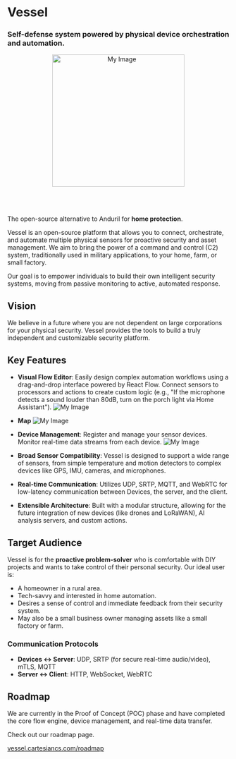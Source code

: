 # Vessel

### Self-defense system powered by physical device orchestration and automation.

<div style="text-align:center;align-items: center;justify-content: center;display: flex; padding-bottom: 50px;">

<img src="/icon.png" alt="My Image" width="300">
</div>

The open-source alternative to Anduril for **home protection**.

Vessel is an open-source platform that allows you to connect, orchestrate, and automate multiple physical sensors for proactive security and asset management. We aim to bring the power of a command and control (C2) system, traditionally used in military applications, to your home, farm, or small factory.

Our goal is to empower individuals to build their own intelligent security systems, moving from passive monitoring to active, automated response.

## Vision

We believe in a future where you are not dependent on large corporations for your physical security. Vessel provides the tools to build a truly independent and customizable security platform.

## Key Features

- **Visual Flow Editor**: Easily design complex automation workflows using a drag-and-drop interface powered by React Flow. Connect sensors to processors and actions to create custom logic (e.g., "If the microphone detects a sound louder than 80dB, turn on the porch light via Home Assistant").
  <img src="/images/flow.png" alt="My Image">

- **Map**
  <img src="/images/map.png" alt="My Image">

- **Device Management**: Register and manage your sensor devices. Monitor real-time data streams from each device.
  <img src="/images/dashboard.png" alt="My Image">

- **Broad Sensor Compatibility**: Vessel is designed to support a wide range of sensors, from simple temperature and motion detectors to complex devices like GPS, IMU, cameras, and microphones.
- **Real-time Communication**: Utilizes UDP, SRTP, MQTT, and WebRTC for low-latency communication between Devices, the server, and the client.
- **Extensible Architecture**: Built with a modular structure, allowing for the future integration of new devices (like drones and LoRaWAN), AI analysis servers, and custom actions.

## Target Audience

Vessel is for the **proactive problem-solver** who is comfortable with DIY projects and wants to take control of their personal security. Our ideal user is:

- A homeowner in a rural area.
- Tech-savvy and interested in home automation.
- Desires a sense of control and immediate feedback from their security system.
- May also be a small business owner managing assets like a small factory or farm.

### Communication Protocols

- **Devices <-> Server**: UDP, SRTP (for secure real-time audio/video), mTLS, MQTT
- **Server <-> Client**: HTTP, WebSocket, WebRTC

## Roadmap

We are currently in the Proof of Concept (POC) phase and have completed the core flow engine, device management, and real-time data transfer.

Check out our roadmap page.

[vessel.cartesiancs.com/roadmap](https://vessel.cartesiancs.com/roadmap)
